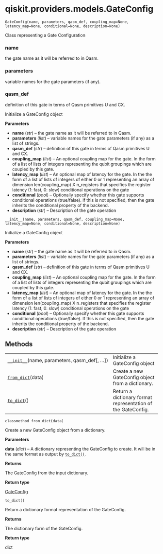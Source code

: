 # qiskit.providers.models.GateConfig

`GateConfig(name, parameters, qasm_def, coupling_map=None, latency_map=None, conditional=None, description=None)`

Class representing a Gate Configuration

### name

the gate name as it will be referred to in Qasm.

### parameters

variable names for the gate parameters (if any).

### qasm\_def

definition of this gate in terms of Qasm primitives U and CX.

Initialize a GateConfig object

**Parameters**

*   **name** (*str*) – the gate name as it will be referred to in Qasm.
*   **parameters** (*list*) – variable names for the gate parameters (if any) as a list of strings.
*   **qasm\_def** (*str*) – definition of this gate in terms of Qasm primitives U and CX.
*   **coupling\_map** (*list*) – An optional coupling map for the gate. In the form of a list of lists of integers representing the qubit groupings which are coupled by this gate.
*   **latency\_map** (*list*) – An optional map of latency for the gate. In the the form of a list of lists of integers of either 0 or 1 representing an array of dimension len(coupling\_map) X n\_registers that specifies the register latency (1: fast, 0: slow) conditional operations on the gate
*   **conditional** (*bool*) – Optionally specify whether this gate supports conditional operations (true/false). If this is not specified, then the gate inherits the conditional property of the backend.
*   **description** (*str*) – Description of the gate operation

`__init__(name, parameters, qasm_def, coupling_map=None, latency_map=None, conditional=None, description=None)`

Initialize a GateConfig object

**Parameters**

*   **name** (*str*) – the gate name as it will be referred to in Qasm.
*   **parameters** (*list*) – variable names for the gate parameters (if any) as a list of strings.
*   **qasm\_def** (*str*) – definition of this gate in terms of Qasm primitives U and CX.
*   **coupling\_map** (*list*) – An optional coupling map for the gate. In the form of a list of lists of integers representing the qubit groupings which are coupled by this gate.
*   **latency\_map** (*list*) – An optional map of latency for the gate. In the the form of a list of lists of integers of either 0 or 1 representing an array of dimension len(coupling\_map) X n\_registers that specifies the register latency (1: fast, 0: slow) conditional operations on the gate
*   **conditional** (*bool*) – Optionally specify whether this gate supports conditional operations (true/false). If this is not specified, then the gate inherits the conditional property of the backend.
*   **description** (*str*) – Description of the gate operation

## Methods

|                                                                                                                                             |                                                              |
| ------------------------------------------------------------------------------------------------------------------------------------------- | ------------------------------------------------------------ |
| [`__init__`](#qiskit.providers.models.GateConfig.__init__ "qiskit.providers.models.GateConfig.__init__")(name, parameters, qasm\_def\[, …]) | Initialize a GateConfig object                               |
| [`from_dict`](#qiskit.providers.models.GateConfig.from_dict "qiskit.providers.models.GateConfig.from_dict")(data)                           | Create a new GateConfig object from a dictionary.            |
| [`to_dict`](#qiskit.providers.models.GateConfig.to_dict "qiskit.providers.models.GateConfig.to_dict")()                                     | Return a dictionary format representation of the GateConfig. |

`classmethod from_dict(data)`

Create a new GateConfig object from a dictionary.

**Parameters**

**data** (*dict*) – A dictionary representing the GateConfig to create. It will be in the same format as output by [`to_dict()`](#qiskit.providers.models.GateConfig.to_dict "qiskit.providers.models.GateConfig.to_dict").

**Returns**

The GateConfig from the input dictionary.

**Return type**

[GateConfig](#qiskit.providers.models.GateConfig "qiskit.providers.models.GateConfig")

`to_dict()`

Return a dictionary format representation of the GateConfig.

**Returns**

The dictionary form of the GateConfig.

**Return type**

dict
